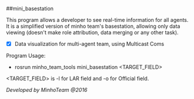 ##mini_basestation

This program allows a developer to see real-time information for all agents. It is a simplified version of minho team's
basestation, allowing only data viewing (doesn't make role attribution, data merging or any other task).

 - [x] Data visualization for multi-agent team, using Multicast Coms

Program Usage:   
* rosrun minho\_team\_tools mini_basestation \<TARGET_FIELD\>

\<TARGET_FIELD\> is -l for LAR field and -o for Official field.

*Developed by MinhoTeam @2016*
